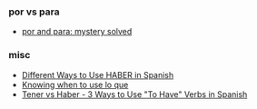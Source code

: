 

### por vs para

- [por and para: mystery solved](https://www.youtube.com/watch?v=D3hnQuaKK_8)

### misc

- [Different Ways to Use HABER in Spanish](https://www.youtube.com/watch?v=CruWoC77J4s)
- [Knowing when to use lo que](https://www.youtube.com/watch?v=i1PrP0kFf8E)
- [Tener vs Haber - 3 Ways to Use "To Have" Verbs in Spanish](https://www.youtube.com/watch?v=5EPKegZJzkU)
